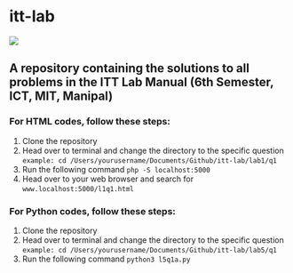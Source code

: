 # itt-lab
![](https://img.shields.io/github/license/nandiniproothi/itt-lab)
## A repository containing the solutions to all problems in the ITT Lab Manual (6th Semester, ICT, MIT, Manipal)

### For HTML codes, follow these steps:


1. Clone the repository
2. Head over to terminal and change the directory to the specific question <br>
`example: cd /Users/yourusername/Documents/Github/itt-lab/lab1/q1`
3. Run the following command
`php -S localhost:5000`
4. Head over to your web browser and search for
`www.localhost:5000/l1q1.html`

### For Python codes, follow these steps:

1. Clone the repository
2. Head over to terminal and change the directory to the specific question <br>
`example: cd /Users/yourusername/Documents/Github/itt-lab/lab5/q1`
3. Run the following command
`python3 l5q1a.py`
